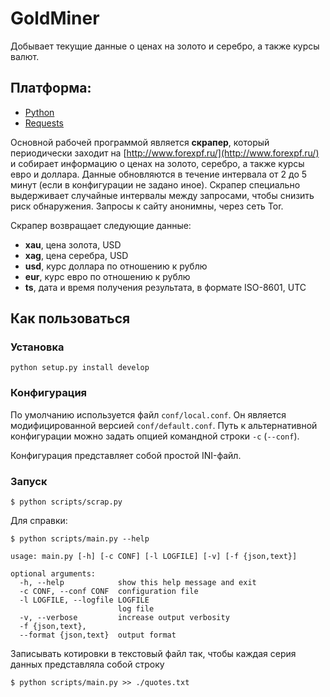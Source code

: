# GoldMiner

Добывает текущие данные о ценах на золото и серебро, а также курсы валют.

## Платформа:

  * [Python](http://python.org)
  * [Requests](http://docs.python-requests.org/en/master/)

	
Основной рабочей программой является **скрапер**, который периодически заходит на [http://www.forexpf.ru/](http://www.forexpf.ru/) и собирает информацию о ценах на золото, серебро, а также курсы евро и доллара. Данные обновляются в течение интервала от 2 до 5 минут (если в конфигурации не задано иное). Скрапер специально выдерживает случайные интервалы между запросами, чтобы снизить риск обнаружения. Запросы к сайту анонимны, через сеть Tor.

Скрапер возвращает следующие данные:


* **xau**, цена золота, USD
* **xag**, цена серебра, USD
* **usd**, курс доллара по отношению к рублю
* **eur**, курс евро по отношению к рублю
* **ts**, дата и время получения результата, в формате ISO-8601, UTC


## Как пользоваться

### Установка

```
python setup.py install develop
```

### Конфигурация

По умолчанию используется файл `conf/local.conf`. Он является модифицированной версией
`conf/default.conf`. Путь к альтернативной конфигурации можно задать опцией командной строки `-c` (`--conf`). 

Конфигурация представляет собой простой INI-файл.

### Запуск

```
$ python scripts/scrap.py
```

Для справки:

```
$ python scripts/main.py --help

usage: main.py [-h] [-c CONF] [-l LOGFILE] [-v] [-f {json,text}]

optional arguments:
  -h, --help            show this help message and exit
  -c CONF, --conf CONF  configuration file
  -l LOGFILE, --logfile LOGFILE
                        log file
  -v, --verbose         increase output verbosity
  -f {json,text},
  --format {json,text}  output format  

```

Записывать котировки в текстовый файл так, чтобы каждая серия данных представляла собой строку

```
$ python scripts/main.py >> ./quotes.txt
```
